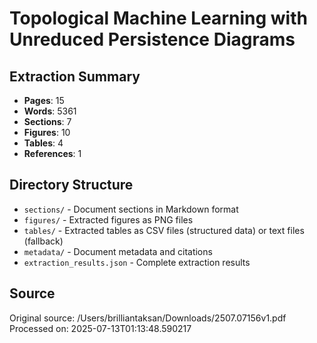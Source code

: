 # Topological Machine Learning with Unreduced Persistence Diagrams

## Extraction Summary

- **Pages**: 15
- **Words**: 5361
- **Sections**: 7
- **Figures**: 10
- **Tables**: 4
- **References**: 1

## Directory Structure

- `sections/` - Document sections in Markdown format
- `figures/` - Extracted figures as PNG files
- `tables/` - Extracted tables as CSV files (structured data) or text files (fallback)
- `metadata/` - Document metadata and citations
- `extraction_results.json` - Complete extraction results

## Source

Original source: /Users/brilliantaksan/Downloads/2507.07156v1.pdf
Processed on: 2025-07-13T01:13:48.590217
